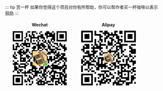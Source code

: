 ::: tip 赏一杯
如果你觉得这个项目对你有所帮助，你可以帮作者买一杯咖啡以表示鼓励
:::

<div align="left">
  <table border="0" style="width: 90%; text-align: center; border-collapse: collapse;table-layout: fixed; border-collapse: separate; display: table;">
    <tbody>
      <tr>
        <th style="width: 50%; border: none;">Wechat</th>
        <th style="width: 50%; border: none;">Alipay</th>
      </tr>
      <tr style="background: none;">
        <td style="padding-top: 0; width: 50%; border: none; background-color: none;">
          <img src="./images/wechat.png" style="width: 100%; max-width: 192px;"/>
        </td>
        <td style="padding-top: 0; width: 50%; border: none; background: none;">
          <img src="./images/alipay.png" style="width: 100%; max-width: 192px;"/>
        </td>
      </tr>
    </tbody>
  </table>
</div>


